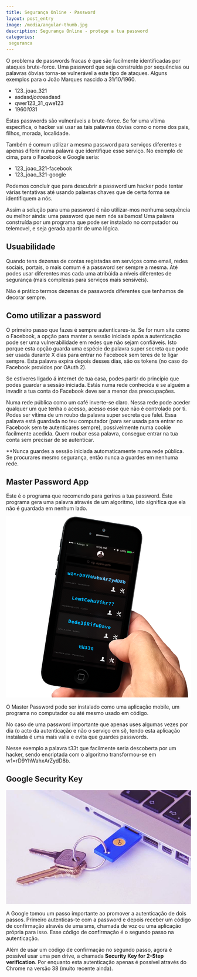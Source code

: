 ```yaml
---
title: Segurança Online - Password
layout: post_entry
image: /media/angular-thumb.jpg
description: Segurança Online - protege a tua password
categories:
 seguranca
---
```


O problema de passwords fracas é que são facilmente identificadas por ataques brute-force. Uma password que seja construída por sequências ou palavras óbvias torna-se vulnerável a este tipo de ataques. Alguns exemplos para o João Marques nascido a 31/10/1960.

 * 123_joao_321
 * asdasd*joao*asdasd
 * qwer123_31_qwe123
 * 1960*10*31

Estas passwords são vulneráveis a brute-force. Se for uma vítima específica, o hacker vai usar as tais palavras óbvias como o nome dos pais, filhos, morada, localidade.

Também é comum utilizar a mesma password para serviços diferentes e apenas diferir numa palavra que identifique esse serviço. No exemplo de cima, para o Facebook e Google seria:

 * 123_joao_321-facebook
 * 123_joao_321-google

Podemos concluír que para descubrir a password um hacker pode tentar várias tentativas até usando palavras chaves que de certa forma se identifiquem a nós.

Assim a solução para uma password é não utilizar-mos nenhuma sequência ou melhor ainda: uma password que nem nós saibamos! Uma palavra construída por um programa que pode ser instalado no computador ou telemovel, e seja gerada apartir de uma lógica.

## Usuabilidade

Quando tens dezenas de contas registadas em serviços como email, redes sociais, portais, o mais comum é a password ser sempre a mesma. Até podes usar diferentes mas cada uma atribúida a níveis diferentes de segurança (mais complexas para serviços mais sensíveis).

Não é prático termos dezenas de passwords diferentes que tenhamos de decorar sempre. 


## Como utilizar a password

O primeiro passo que fazes é sempre autenticares-te. Se for num site como o Facebook, a opção para manter a sessão iniciada após a autenticação pode ser uma vulnerabilidade em redes que não sejam confiáveis. Isto porque esta opção guarda uma espécie de palavra super secreta que pode ser usada durante X dias para entrar no Facebook sem teres de te ligar sempre. Esta palavra expira depois desses dias, são os tokens (no caso do Facebook providos por OAuth 2).

Se estiveres ligado á internet de tua casa, podes partir do princípio que podes guardar a sessão iniciada. Estás numa rede conhecida e se alguém a invadir a tua conta do Facebook deve ser a menor das preocupações.

Numa rede pública como um café inverte-se claro. Nessa rede pode aceder qualquer um que tenha o acesso, acesso esse que não é controlado por ti. Podes ser vítima de um roubo da palavra super secreta que falei. Essa palavra está guardada no teu computador (para ser usada para entrar no Facebook sem te autenticares sempre), possivelmente numa cookie facilmente acedida. Quem roubar essa palavra, consegue entrar na tua conta sem precisar de se autenticar.

**Nunca guardes a sessão iniciada automaticamente numa rede pública. Se procurares mesmo segurança, então nunca a guardes em nenhuma rede.



## Master Password App 

Este é o programa que recomendo para gerires a tua password. Este programa gera uma palavra através de um algoritmo, isto significa que ela não é guardada em nenhum lado.

<img class="post-entry__image" src="/media/posts/seguranca-pw-1.png" />

O Master Password pode ser instalado como uma aplicação mobile, um programa no computador ou até mesmo usado em código.

No caso de uma password importante que apenas uses algumas vezes por dia (o acto da autenticação e não o serviço em si), tendo esta aplicação instalada é uma mais valia e evita que guardes passwords.

Nesse exemplo a palavra t33t que facilmente seria descoberta por um hacker, sendo encriptada com o algoritmo transformou-se em w1=rD9YhWahxArZydD8b.


## Google Security Key

<img class="post-entry__image" src="/media/posts/seguranca-pw-2.jpg" />

A Google tomou um passo importante ao promover a autenticação de dois passos. Primeiro autenticas-te com a password e depois receber um código de confirmação através de uma sms, chamada de voz ou uma aplicação própria para isso. Esse código de confirmação é o segundo passo na autenticação.

Além de usar um código de confirmação no segundo passo, agora é possível usar uma pen drive, a chamada **Security Key for 2-Step verification**. Por enquanto esta autenticação apenas é possível através do Chrome na versão 38 (muito recente ainda).